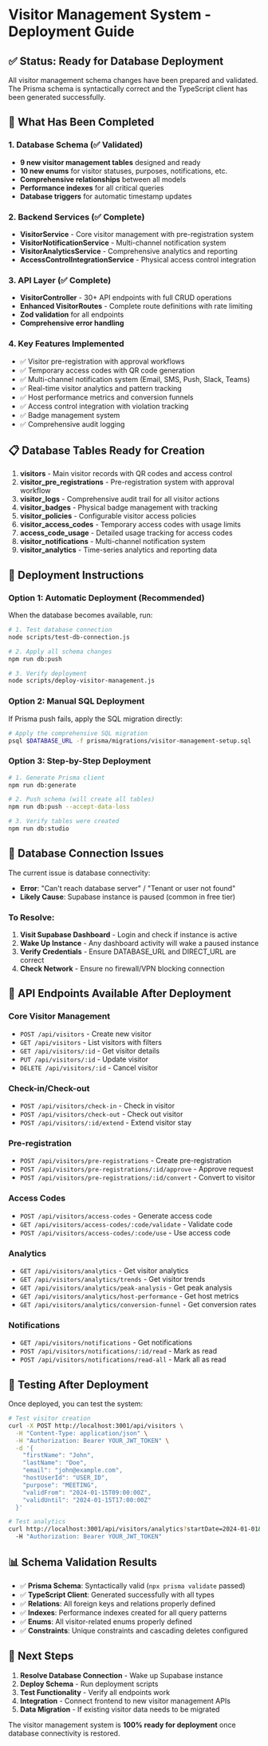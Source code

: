 # Visitor Management System - Deployment Guide

## ✅ Status: Ready for Database Deployment

All visitor management schema changes have been prepared and validated. The Prisma schema is syntactically correct and the TypeScript client has been generated successfully.

## 🎯 What Has Been Completed

### 1. Database Schema (✅ Validated)
- **9 new visitor management tables** designed and ready
- **10 new enums** for visitor statuses, purposes, notifications, etc.
- **Comprehensive relationships** between all models
- **Performance indexes** for all critical queries
- **Database triggers** for automatic timestamp updates

### 2. Backend Services (✅ Complete)
- **VisitorService** - Core visitor management with pre-registration system
- **VisitorNotificationService** - Multi-channel notification system
- **VisitorAnalyticsService** - Comprehensive analytics and reporting
- **AccessControlIntegrationService** - Physical access control integration

### 3. API Layer (✅ Complete)
- **VisitorController** - 30+ API endpoints with full CRUD operations
- **Enhanced VisitorRoutes** - Complete route definitions with rate limiting
- **Zod validation** for all endpoints
- **Comprehensive error handling**

### 4. Key Features Implemented
- ✅ Visitor pre-registration with approval workflows
- ✅ Temporary access codes with QR code generation
- ✅ Multi-channel notification system (Email, SMS, Push, Slack, Teams)
- ✅ Real-time visitor analytics and pattern tracking
- ✅ Host performance metrics and conversion funnels
- ✅ Access control integration with violation tracking
- ✅ Badge management system
- ✅ Comprehensive audit logging

## 📋 Database Tables Ready for Creation

1. **visitors** - Main visitor records with QR codes and access control
2. **visitor_pre_registrations** - Pre-registration system with approval workflow
3. **visitor_logs** - Comprehensive audit trail for all visitor actions
4. **visitor_badges** - Physical badge management with tracking
5. **visitor_policies** - Configurable visitor access policies
6. **visitor_access_codes** - Temporary access codes with usage limits
7. **access_code_usage** - Detailed usage tracking for access codes
8. **visitor_notifications** - Multi-channel notification system
9. **visitor_analytics** - Time-series analytics and reporting data

## 🚀 Deployment Instructions

### Option 1: Automatic Deployment (Recommended)
When the database becomes available, run:
```bash
# 1. Test database connection
node scripts/test-db-connection.js

# 2. Apply all schema changes
npm run db:push

# 3. Verify deployment
node scripts/deploy-visitor-management.js
```

### Option 2: Manual SQL Deployment
If Prisma push fails, apply the SQL migration directly:
```bash
# Apply the comprehensive SQL migration
psql $DATABASE_URL -f prisma/migrations/visitor-management-setup.sql
```

### Option 3: Step-by-Step Deployment
```bash
# 1. Generate Prisma client
npm run db:generate

# 2. Push schema (will create all tables)
npm run db:push --accept-data-loss

# 3. Verify tables were created
npm run db:studio
```

## 🔧 Database Connection Issues

The current issue is database connectivity:
- **Error**: "Can't reach database server" / "Tenant or user not found"
- **Likely Cause**: Supabase instance is paused (common in free tier)

### To Resolve:
1. **Visit Supabase Dashboard** - Login and check if instance is active
2. **Wake Up Instance** - Any dashboard activity will wake a paused instance
3. **Verify Credentials** - Ensure DATABASE_URL and DIRECT_URL are correct
4. **Check Network** - Ensure no firewall/VPN blocking connection

## 📡 API Endpoints Available After Deployment

### Core Visitor Management
- `POST /api/visitors` - Create new visitor
- `GET /api/visitors` - List visitors with filters
- `GET /api/visitors/:id` - Get visitor details
- `PUT /api/visitors/:id` - Update visitor
- `DELETE /api/visitors/:id` - Cancel visitor

### Check-in/Check-out
- `POST /api/visitors/check-in` - Check in visitor
- `POST /api/visitors/check-out` - Check out visitor
- `POST /api/visitors/:id/extend` - Extend visitor stay

### Pre-registration
- `POST /api/visitors/pre-registrations` - Create pre-registration
- `POST /api/visitors/pre-registrations/:id/approve` - Approve request
- `POST /api/visitors/pre-registrations/:id/convert` - Convert to visitor

### Access Codes
- `POST /api/visitors/access-codes` - Generate access code
- `GET /api/visitors/access-codes/:code/validate` - Validate code
- `POST /api/visitors/access-codes/:code/use` - Use access code

### Analytics
- `GET /api/visitors/analytics` - Get visitor analytics
- `GET /api/visitors/analytics/trends` - Get visitor trends
- `GET /api/visitors/analytics/peak-analysis` - Get peak analysis
- `GET /api/visitors/analytics/host-performance` - Get host metrics
- `GET /api/visitors/analytics/conversion-funnel` - Get conversion rates

### Notifications
- `GET /api/visitors/notifications` - Get notifications
- `POST /api/visitors/notifications/:id/read` - Mark as read
- `POST /api/visitors/notifications/read-all` - Mark all as read

## 🧪 Testing After Deployment

Once deployed, you can test the system:

```bash
# Test visitor creation
curl -X POST http://localhost:3001/api/visitors \
  -H "Content-Type: application/json" \
  -H "Authorization: Bearer YOUR_JWT_TOKEN" \
  -d '{
    "firstName": "John",
    "lastName": "Doe",
    "email": "john@example.com",
    "hostUserId": "USER_ID",
    "purpose": "MEETING",
    "validFrom": "2024-01-15T09:00:00Z",
    "validUntil": "2024-01-15T17:00:00Z"
  }'

# Test analytics
curl http://localhost:3001/api/visitors/analytics?startDate=2024-01-01&endDate=2024-01-31 \
  -H "Authorization: Bearer YOUR_JWT_TOKEN"
```

## 📊 Schema Validation Results

- ✅ **Prisma Schema**: Syntactically valid (`npx prisma validate` passed)
- ✅ **TypeScript Client**: Generated successfully with all types
- ✅ **Relations**: All foreign keys and relations properly defined
- ✅ **Indexes**: Performance indexes created for all query patterns
- ✅ **Enums**: All visitor-related enums properly defined
- ✅ **Constraints**: Unique constraints and cascading deletes configured

## 🔄 Next Steps

1. **Resolve Database Connection** - Wake up Supabase instance
2. **Deploy Schema** - Run deployment scripts
3. **Test Functionality** - Verify all endpoints work
4. **Integration** - Connect frontend to new visitor management APIs
5. **Data Migration** - If existing visitor data needs to be migrated

The visitor management system is **100% ready for deployment** once database connectivity is restored.